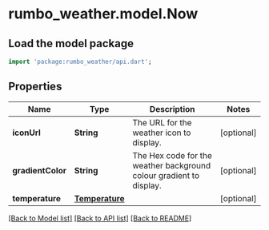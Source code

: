 # rumbo_weather.model.Now

## Load the model package
```dart
import 'package:rumbo_weather/api.dart';
```

## Properties
Name | Type | Description | Notes
------------ | ------------- | ------------- | -------------
**iconUrl** | **String** | The URL for the weather icon to display. | [optional] 
**gradientColor** | **String** | The Hex code for the weather background colour gradient to display. | [optional] 
**temperature** | [**Temperature**](Temperature.md) |  | [optional] 

[[Back to Model list]](../README.md#documentation-for-models) [[Back to API list]](../README.md#documentation-for-api-endpoints) [[Back to README]](../README.md)


